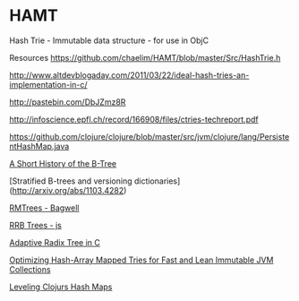 HAMT
====

Hash Trie - Immutable data structure - for use in ObjC


Resources
https://github.com/chaelim/HAMT/blob/master/Src/HashTrie.h

http://www.altdevblogaday.com/2011/03/22/ideal-hash-tries-an-implementation-in-c/

http://pastebin.com/DbJZmz8R

http://infoscience.epfl.ch/record/166908/files/ctries-techreport.pdf

https://github.com/clojure/clojure/blob/master/src/jvm/clojure/lang/PersistentHashMap.java

[A Short History of the B-Tree](http://www.perforce.com/blog/110928/short-history-btree)

[Stratified B-trees and versioning dictionaries] (http://arxiv.org/abs/1103.4282)

[RMTrees - Bagwell](http://infoscience.epfl.ch/record/169879/files/RMTrees.pdf)

[RRB Trees - js](http://jsperf.com/native-array-vs-rrb-tree)

[Adaptive Radix Tree in C](https://github.com/armon/libart)

[Optimizing Hash-Array Mapped Tries for Fast and Lean Immutable JVM Collections](http://michael.steindorfer.name/publications/oopsla15.pdf)

[Leveling Clojurs Hash Maps](https://bendyworks.com/leveling-clojures-hash-maps/)
